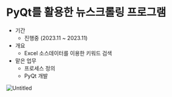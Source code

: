 # PyQt를 활용한 뉴스크롤링 프로그램

- 기간
    - 진행중 (2023.11 ~ 2023.11)
- 개요
    - Excel 소스데이터를 이용한 키워드 검색
- 맡은 업무
    - 프로세스 정의
    - PyQt 개발
 
![Untitled](https://github.com/SimonHAN-KR/05.NewsCrowling_Public/assets/98280861/12a66760-b536-4bfc-8d6d-a7c596bb38e1)
